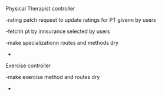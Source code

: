 Physical Therapist controller

-rating patch request to update ratings for PT givenn by users

-fetchh pt by innsurance selected by users 


-make specializationn routes and methods dry 

-

Exercise controller 

-make exercise method and routes dry 

-

